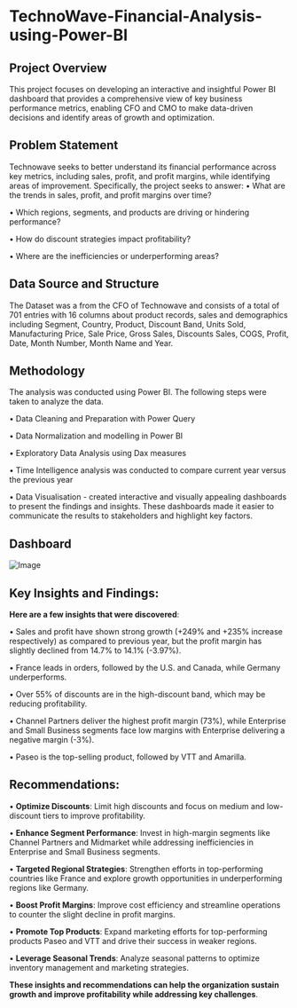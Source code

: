 # TechnoWave-Financial-Analysis-using-Power-BI

## Project Overview
This project focuses on developing an interactive and insightful Power BI dashboard that provides a comprehensive view of key business performance metrics, enabling CFO and CMO to make data-driven decisions and identify areas of growth and optimization.
 
## Problem Statement
Technowave seeks to better understand its financial performance across key metrics, including sales, profit, and profit margins, while identifying areas of improvement. Specifically, the project seeks to answer:
•	What are the trends in sales, profit, and profit margins over time?

•	Which regions, segments, and products are driving or hindering performance?

•	How do discount strategies impact profitability?

•	Where are the inefficiencies or underperforming areas?

## Data Source and Structure

The Dataset was a from the CFO of Technowave and consists of a total of 701 entries with 16 columns about product records, sales and demographics including Segment, Country, Product, Discount Band, Units Sold, Manufacturing Price, Sale Price, Gross Sales, Discounts Sales, COGS, Profit, Date, Month Number, Month Name and Year.

## Methodology

The analysis was conducted using Power BI. The following steps were taken to analyze the data.

•	Data Cleaning and Preparation with Power Query

•	Data Normalization and modelling in Power BI

•	Exploratory Data Analysis using Dax measures

•	Time Intelligence analysis was conducted to compare current year versus the previous year

•	Data Visualisation - created interactive and visually appealing dashboards to present the findings and insights. These dashboards made it easier to communicate the results to stakeholders and highlight key factors.

## Dashboard
![Image](https://github.com/user-attachments/assets/62053ef6-5d14-488a-9b84-1b0170dad50f)

## Key Insights and Findings:

**Here are a few insights that were discovered**:

•	Sales and profit have shown strong growth (+249% and +235% increase respectively) as compared to previous year, but the profit margin has slightly declined from 14.7% to 14.1% (-3.97%).

•	France leads in orders, followed by the U.S. and Canada, while Germany underperforms.

•	Over 55% of discounts are in the high-discount band, which may be reducing profitability.

•	Channel Partners deliver the highest profit margin (73%), while Enterprise and Small Business segments face low margins with Enterprise delivering a negative margin (-3%).

•	Paseo is the top-selling product, followed by VTT and Amarilla.


## Recommendations:

•	**Optimize Discounts**: Limit high discounts and focus on medium and low-discount tiers to improve profitability.

•	**Enhance Segment Performance**: Invest in high-margin segments like Channel Partners and Midmarket while addressing inefficiencies in Enterprise and Small Business segments.

•	**Targeted Regional Strategies**: Strengthen efforts in top-performing countries like France and explore growth opportunities in underperforming regions like Germany.

•	**Boost Profit Margins**: Improve cost efficiency and streamline operations to counter the slight decline in profit margins.

•	**Promote Top Products**: Expand marketing efforts for top-performing products Paseo and VTT and drive their success in weaker regions.

•	**Leverage Seasonal Trends**: Analyze seasonal patterns to optimize inventory management and marketing strategies.


**These insights and recommendations can help the organization sustain growth and improve profitability while addressing key challenges**.
